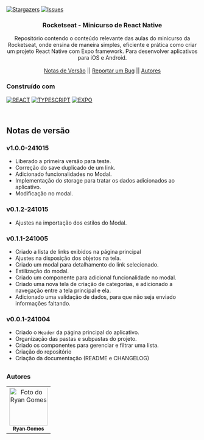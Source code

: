 <!--
Readme used from model
https://github.com/othneildrew/Best-README-Template
-->

<a name="readme-top"></a>

[![Stargazers][stars-shield]][stars-url]
[![Issues][issues-shield]][issues-url]

<!-- PROJECT LOGO -->
<div align="center">
  <h3 align="center">Rocketseat - Minicurso de React Native</h3>
  <p align="center">
   Repositório contendo o conteúdo relevante das aulas do minicurso da Rocketseat, onde ensina de maneira simples, eficiente e prática como criar um projeto React Native com Expo framework. Para desenvolver aplicativos para iOS e Android.
    <br />
    <br />
    <a href="#notas-de-versão">Notas de Versão</a>
    ||
    <a href="https://github.com/RRyanDEV/rocketseat-minicurso-react-native/issues">Reportar um Bug</a>
    || 
    <a href="#autores">Autores</a>
    </p>
</div>

<!-- ABOUT THE PROJECT -->

<!-- ## Sobre o Projeto
 -->

### Construído com

[![REACT][REACT]][react-url]
[![TYPESCRIPT][TYPES]][type-url]
[![EXPO][EXPO]][expo-url]

<br />
 
<a name="section-changelog">

## Notas de versão

</a>

### v1.0.0-241015

- Liberado a primeira versão para teste.
- Correção do save duplicado de um link.
- Adicionado funcionalidades no Modal.
- Implementação do storage para tratar os dados adicionados ao aplicativo.
- Modificação no modal.

### v0.1.2-241015

- Ajustes na importação dos estilos do Modal.

### v0.1.1-241005

- Criado a lista de links exibidos na página principal
- Ajustes na disposição dos objetos na tela.
- Criado um modal para detalhamento do link selecionado.
- Estilização do modal.
- Criado um componente para adicional funcionalidade no modal.
- Criado uma nova tela de criação de categorias, e adicionado a navegação entre a tela principal e ela.
- Adicionado uma validação de dados, para que não seja enviado informações faltando.

### v0.0.1-241004

- Criado o `Header` da página principal do aplicativo.
- Organização das pastas e subpastas do projeto.
- Criado os componentes para gerenciar e filtrar uma lista.
- Criação do repositório
- Criação da documentação (README e CHANGELOG)

<!-- <p align="right">(<a href="#readme-top">back to top</a>)</p> -->

##

<a name="section-autores">

### Autores

</a>

<table>
  <tr>
    <td align="center">
      <a href="#">
        <img src="https://avatars.githubusercontent.com/u/85912228?v=4" width="100px;" alt="Foto do Ryan Gomes"/><br>
        <sub>
          <b>Ryan Gomes</b>
        </sub>
      </a>
    </td>
</table>

<!-- MARKDOWN LINKS & IMAGES -->
<!-- https://www.markdownguide.org/basic-syntax/#reference-style-links -->

[stars-shield]: https://img.shields.io/github/stars/RRyanDEV/rocketseat-minicurso-react-native?style=for-the-badge
[stars-url]: https://github.com/RRyanDEV/rocketseat-minicurso-react-native/stargazers
[issues-shield]: https://img.shields.io/github/issues/RRyanDEV/rocketseat-minicurso-react-native?style=for-the-badge
[issues-url]: https://github.com/RRyanDEV/rocketseat-minicurso-react-native/issues

<!-- Tech -->

[REACT]: https://img.shields.io/badge/react_native-%2320232a.svg?style=for-the-badge&logo=react&logoColor=%2361DAFB
[react-url]: https://pt-br.reactjs.org
[TYPES]: https://img.shields.io/badge/typescript-%23007ACC.svg?style=for-the-badge&logo=typescript&logoColor=white
[type-url]: https://www.typescriptlang.org
[EXPO]: https://img.shields.io/badge/expo-1C1E24?style=for-the-badge&logo=expo&logoColor=#D04A37
[expo-url]: https://expo.dev
